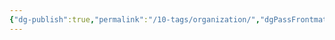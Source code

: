 ```yaml
---
{"dg-publish":true,"permalink":"/10-tags/organization/","dgPassFrontmatter":true,"noteIcon":"child","created":"2025-10-13T20:17:15.476+01:00","updated":"2025-10-15T17:54:55.519+01:00"}
---
```


